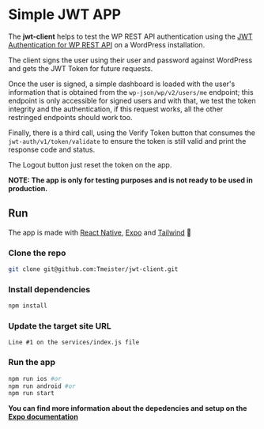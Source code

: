 # Simple JWT APP

The **jwt-client** helps to test the WP REST API authentication using the [JWT Authentication for WP REST API](https://es.wordpress.org/plugins/jwt-authentication-for-wp-rest-api/) on a WordPress installation.

The client signs the user using their user and password against WordPress and gets the JWT Token for future requests.

Once the user is signed, a simple dashboard is loaded with the user's information that is obtained from the `wp-json/wp/v2/users/me` endpoint; this endpoint is only accessible for signed users and with that, we test the token integrity and the authentication, if this request works, all the other restringed endpoints should work too.

Finally, there is a third call, using the Verify Token button that consumes the `jwt-auth/v1/token/validate` to ensure the token is still valid and print the response code and status.

The Logout button just reset the token on the app.

**NOTE: The app is only for testing purposes and is not ready to be used in production.**

## Run

The app is made with [React Native](https://reactnative.dev/), [Expo](https://expo.dev/) and [Tailwind](https://tailwindcss.com/) 🚀

### Clone the repo

```bash
git clone git@github.com:Tmeister/jwt-client.git
```

### Install dependencies

```bash
npm install
```

### Update the target site URL

```text
Line #1 on the services/index.js file
```

### Run the app

```bash
npm run ios #or
npm run android #or
npm run start
```

**You can find more information about the depedencies and setup on the [Expo documentation](https://docs.expo.dev/get-started/installation/)**
